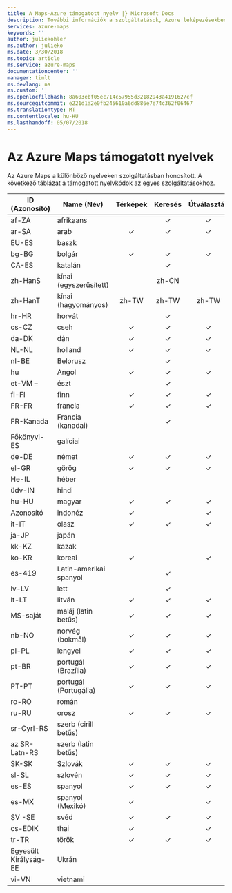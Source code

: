 ```yaml
---
title: A Maps-Azure támogatott nyelv |} Microsoft Docs
description: További információk a szolgáltatások, Azure leképezésekben támogatott nyelvek
services: azure-maps
keywords: ''
author: juliekohler
ms.author: julieko
ms.date: 3/30/2018
ms.topic: article
ms.service: azure-maps
documentationcenter: ''
manager: timlt
ms.devlang: na
ms.custom: ''
ms.openlocfilehash: 8a603ebf05ec714c57955d32182943a4191627cf
ms.sourcegitcommit: e221d1a2e0fb245610a6dd886e7e74c362f06467
ms.translationtype: MT
ms.contentlocale: hu-HU
ms.lasthandoff: 05/07/2018
---
```

# <a name="azure-maps-supported-languages"></a>Az Azure Maps támogatott nyelvek
Az Azure Maps a különböző nyelveken szolgáltatásban honosított.  A következő táblázat a támogatott nyelvkódok az egyes szolgáltatásokhoz.  
  

| ID (Azonosító)         | Name (Név)                   |  Térképek | Keresés | Útválasztás | Forgalom incidensek | JS térkép vezérlőelem | Időzóna |
|------------|------------------------|:-----:|:------:|:-------:|:-----------------:|:--------------:|:---------:|
| af-ZA      | afrikaans              |       |    ✓   |    ✓    |                   |                |     ✓     |
| ar-SA      | arab                 |   ✓   |    ✓   |    ✓    |         ✓         |        ✓       |     ✓     |
| EU-ES      | baszk                 |       |        |         |                   |                |     ✓     |
| bg-BG      | bolgár              |   ✓   |    ✓   |    ✓    |                   |        ✓       |     ✓     |
| CA-ES      | katalán                |       |    ✓   |         |                   |                |     ✓     |
| zh-HanS    | kínai (egyszerűsített)   |       |  zh-CN |         |                   |                |     ✓     |
| zh-HanT    | kínai (hagyományos)  | zh-TW |  zh-TW |  zh-TW  |                   |      zh-TW     |     ✓     |
| hr-HR      | horvát               |       |    ✓   |         |                   |                |     ✓     |
| cs-CZ      | cseh                  |   ✓   |    ✓   |    ✓    |         ✓         |        ✓       |     ✓     |
| da-DK      | dán                 |   ✓   |    ✓   |    ✓    |         ✓         |        ✓       |     ✓     |
| NL-NL      | holland                  |   ✓   |    ✓   |    ✓    |         ✓         |        ✓       |     ✓     |
| nl-BE      | Belorusz        |       |    ✓   |         |                   |                |     ✓     |
| hu         | Angol                |   ✓   |    ✓   |    ✓    |         ✓         |        ✓       |     ✓     |
| et-VM –      | észt               |       |    ✓   |         |         ✓         |                |     ✓     |
| fi-FI      | finn                |   ✓   |    ✓   |    ✓    |         ✓         |        ✓       |     ✓     |
| FR-FR      | francia                 |   ✓   |    ✓   |    ✓    |         ✓         |        ✓       |     ✓     |
| FR-Kanada      | Francia (kanadai)      |       |    ✓   |         |                   |                |     ✓     |
| Főkönyvi-ES      | galíciai               |       |        |         |                   |                |     ✓     |
| de-DE      | német                 |   ✓   |    ✓   |    ✓    |         ✓         |        ✓       |     ✓     |
| el-GR      | görög                  |   ✓   |    ✓   |    ✓    |         ✓         |        ✓       |     ✓     |
| He-IL      | héber                 |       |        |         |         ✓         |                |     ✓     |
| üdv-IN      | hindi                  |       |        |         |                   |                |     ✓     |
| hu-HU      | magyar              |   ✓   |    ✓   |    ✓    |         ✓         |        ✓       |     ✓     |
| Azonosító      | indonéz             |   ✓   |        |    ✓    |         ✓         |        ✓       |     ✓     |
| it-IT      | olasz                |   ✓   |    ✓   |    ✓    |         ✓         |        ✓       |     ✓     |
| ja-JP      | japán               |       |        |         |                   |                |     ✓     |
| kk-KZ      | kazak                 |       |        |         |                   |                |     ✓     |
| ko-KR      | koreai                 |   ✓   |        |    ✓    |                   |        ✓       |     ✓     |
| es-419     | Latin-amerikai spanyol |       |    ✓   |         |                   |                |     ✓     |
| lv-LV      | lett                |       |    ✓   |         |         ✓         |                |     ✓     |
| lt-LT      | litván             |   ✓   |    ✓   |    ✓    |         ✓         |        ✓       |     ✓     |
| MS-saját      | maláj (latin betűs)          |   ✓   |    ✓   |    ✓    |                   |        ✓       |     ✓     |
| nb-NO      | norvég (bokmål)       |   ✓   |    ✓   |    ✓    |         ✓         |        ✓       |     ✓     |
| pl-PL      | lengyel                 |   ✓   |    ✓   |    ✓    |         ✓         |        ✓       |     ✓     |
| pt-BR      | portugál (Brazília)    |   ✓   |    ✓   |    ✓    |                   |        ✓       |     ✓     |
| PT-PT      | portugál (Portugália)  |   ✓   |    ✓   |    ✓    |         ✓         |        ✓       |     ✓     |
| ro-RO      | román               |       |        |         |         ✓         |                |     ✓     |
| ru-RU      | orosz                |   ✓   |    ✓   |    ✓    |         ✓         |        ✓       |     ✓     |
| sr-Cyrl-RS | szerb (cirill betűs)     |       |        |         |                   |                |     ✓     |
| az SR-Latn-RS | szerb (latin betűs)        |       |        |         |                   |                |     ✓     |
| SK-SK      | Szlovák              |   ✓   |    ✓   |    ✓    |         ✓         |        ✓       |     ✓     |
| sl-SL      | szlovén              |   ✓   |    ✓   |    ✓    |                   |        ✓       |     ✓     |
| es-ES      | spanyol                |   ✓   |    ✓   |    ✓    |         ✓         |        ✓       |     ✓     |
| es-MX      | spanyol (Mexikó)       |   ✓   |        |    ✓    |                   |        ✓       |     ✓     |
| SV -SE     | svéd                |   ✓   |    ✓   |    ✓    |         ✓         |        ✓       |     ✓     |
| cs-EDIK      | thai                   |   ✓   |        |    ✓    |         ✓         |        ✓       |     ✓     |
| tr-TR      | török                |   ✓   |    ✓   |    ✓    |         ✓         |        ✓       |     ✓     |
| Egyesült Királyság-EE      | Ukrán               |       |        |         |                   |                |     ✓     |
| vi-VN      | vietnami             |       |        |         |                   |                |     ✓     |
